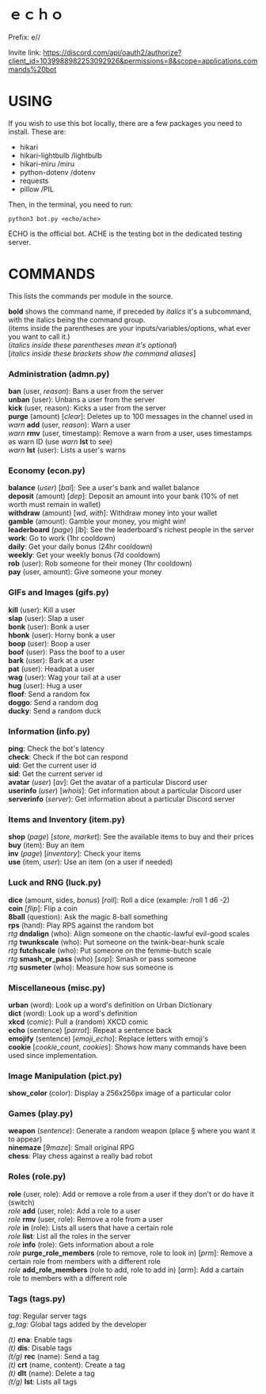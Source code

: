 # ｅｃｈｏ

Prefix: e//

Invite link: https://discord.com/api/oauth2/authorize?client_id=1039988982253092926&permissions=8&scope=applications.commands%20bot

# USING

If you wish to use this bot locally, there are a few packages you need to install. These are:  
- hikari  
- hikari-lightbulb      /lightbulb  
- hikari-miru           /miru  
- python-dotenv         /dotenv  
- requests  
- pillow                /PIL  

Then, in the terminal, you need to run:  
```
python3 bot.py <echo/ache>
```
ECHO is the official bot.  ACHE is the testing bot in the dedicated testing server.  

# COMMANDS

This lists the commands per module in the source.  

**bold** shows the command name, if preceded by *italics*  it's a subcommand, with the italics being the command group.  
(items inside the parentheses are your inputs/variables/options, what ever you want to call it.)  
(*italics inside these parentheses mean it's optional*)  
[*italics inside these brackets show the command aliases*]  

### Administration (admn.py)

**ban** (user, *reason*): Bans a user from the server  
**unban** (user): Unbans a user from the server  
**kick** (user, reason): Kicks a user from the server  
**purge** (amount) [*clear*]: Deletes up to 100 messages in the channel used in  
*warn* **add** (user, *reason*): Warn a user  
*warn* **rmv** (user, timestamp): Remove a warn from a user, uses timestamps as warn ID (use *warn* **lst** to see)  
*warn* **lst** (user): Lists a user's warns   

### Economy (econ.py)

**balance** (*user*) [*bal*]: See a user's bank and wallet balance  
**deposit** (amount) [*dep*]: Deposit an amount into your bank (10% of net worth must remain in wallet)  
**withdraw** (amount) [*wd*, *with*]: Withdraw money into your wallet  
**gamble** (amount): Gamble your money, you might win!  
**leaderboard** (*page*) [*lb*]: See the leaderboard's richest people in the server  
**work**: Go to work (1hr cooldown)  
**daily**: Get your daily bonus (24hr cooldown)  
**weekly**: Get your weekly bonus (7d cooldown)  
**rob** (user): Rob someone for their money (1hr cooldown)  
**pay** (user, amount): Give someone your money  

### GIFs and Images (gifs.py)

**kill** (user): Kill a user  
**slap** (user): Slap a user  
**bonk** (user): Bonk a user  
**hbonk** (user): Horny bonk a user  
**boop** (user): Boop a user  
**boof** (user): Pass the boof to a user  
**bark** (user): Bark at a user  
**pat** (user): Headpat a user  
**wag** (user): Wag your tail at a user  
**hug** (user): Hug a user  
**floof**: Send a random fox  
**doggo**: Send a random dog  
**ducky**: Send a random duck  

### Information (info.py)

**ping**: Check the bot's latency  
**check**: Check if the bot can respond  
**uid**: Get the current user id  
**sid**: Get the current server id  
**avatar** (*user*) [*av*]: Get the avatar of a particular Discord user  
**userinfo** (*user*) [*whois*]: Get information about a particular Discord user  
**serverinfo** (*server*): Get information about a particular Discord server  

### Items and Inventory (item.py)

**shop** (*page*) [*store*, *market*]: See the available items to buy and their prices  
**buy** (item): Buy an item  
**inv** (*page*) [*inventory*]: Check your items  
**use** (item, *user*): Use an item (on a user if needed)  

### Luck and RNG (luck.py)

**dice** (amount, sides, *bonus*) [*roll*]: Roll a dice (example: /roll 1 d6 -2)  
**coin** [*flip*]: Flip a coin  
**8ball** (question): Ask the magic 8-ball something  
**rps** (hand): Play RPS against the random bot  
*rtg* **dndalign** (who): Align someone on the chaotic-lawful evil-good scales  
*rtg* **twunkscale** (who): Put someone on the twink-bear-hunk scale  
*rtg* **futchscale** (who): Put someone on the femme-butch scale  
*rtg* **smash_or_pass** (who) [*sop*]: Smash or pass someone  
*rtg* **susmeter** (who): Measure how sus someone is  

### Miscellaneous (misc.py)

**urban** (word): Look up a word's definition on Urban Dictionary  
**dict** (word): Look up a word's definition  
**xkcd** (*comic*): Pull a (random) XKCD comic  
**echo** (sentence) [*parrot*]: Repeat a sentence back  
**emojify** (sentence) [*emoji_echo*]: Replace letters with emoji's  
**cookie** [*cookie_count*, *cookies*]: Shows how many commands have been used since implementation.  

### Image Manipulation (pict.py)

**show_color** (color): Display a 256x256px image of a particular color  

### Games (play.py)

**weapon** (*sentence*): Generate a random weapon (place § where you want it to appear)  
**ninemaze** [*9maze*]: Small original RPG  
**chess**: Play chess against a really bad robot  

### Roles (role.py)

**role** (user, role): Add or remove a role from a user if they don't or do have it (switch)  
*role* **add** (user, role): Add a role to a user  
*role* **rmv** (user, role): Remove a role from a user  
*role* **in** (role): Lists all users that have a certain role  
*role* **list**: List all the roles in the server  
*role* **info** (role): Gets information about a role  
*role* **purge_role_members** (role to remove, role to look in) [*prm*]: Remove a certain role from members with a different role  
*role* **add_role_members** (role to add, role to add in) [*arm*]: Add a cartain role to members with a different role  

### Tags (tags.py)

*tag*: Regular server tags  
*g_tag*: Global tags added by the developer  

*(t)* **ena**: Enable tags  
*(t)* **dis**: Disable tags  
*(t/g)* **rec** (name): Send a tag  
*(t)* **crt** (name, content): Create a tag  
*(t)* **dlt** (name): Delete a tag  
*(t/g)* **lst**: Lists all tags  
